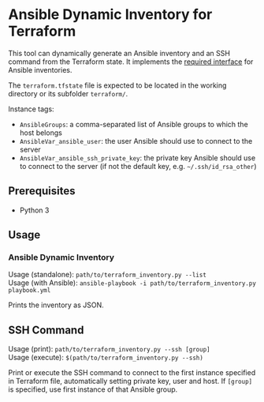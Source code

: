 # Ansible Dynamic Inventory for Terraform

This tool can dynamically generate an Ansible inventory and an SSH command from the Terraform state. It implements the [required interface](https://docs.ansible.com/ansible/latest/dev_guide/developing_inventory.html#developing-inventory-scripts) for Ansible inventories.

The `terraform.tfstate` file is expected to be located in the working directory or its subfolder `terraform/`.

Instance tags:
* `AnsibleGroups`: a comma-separated list of Ansible groups to which the host belongs
* `AnsibleVar_ansible_user`: the user Ansible should use to connect to the server
* `AnsibleVar_ansible_ssh_private_key`: the private key Ansible should use to connect to the server (if not the default key, e.g. `~/.ssh/id_rsa_other`)


## Prerequisites
* Python 3


## Usage

### Ansible Dynamic Inventory
Usage (standalone): `path/to/terraform_inventory.py --list`  
Usage (with Ansible): `ansible-playbook -i path/to/terraform_inventory.py playbook.yml`

Prints the inventory as JSON.

## SSH Command
Usage (print): `path/to/terraform_inventory.py --ssh [group]`  
Usage (execute): `$(path/to/terraform_inventory.py --ssh)`

Print or execute the SSH command to connect to the first instance specified in Terraform file, automatically setting private key, user and host. If `[group]` is specified, use first instance of that Ansible group.
